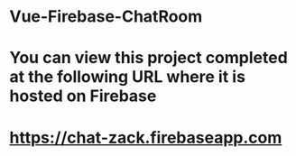 # Vue-Firebase-ChatRoom

# You can view this project completed at the following URL where it is hosted on Firebase

# https://chat-zack.firebaseapp.com
